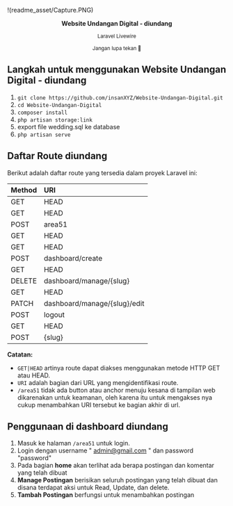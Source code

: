 !(readme_asset/Capture.PNG)
<p align="center"><strong>Website Undangan Digital - diundang</strong></p>
<p align="center"><sub>Laravel Livewire</sub></p>
<p align="center"><sub>Jangan lupa tekan 🌟</sub></p>

## Langkah untuk menggunakan Website Undangan Digital - diundang

1. ```git clone https://github.com/insanXYZ/Website-Undangan-Digital.git```
2. ```cd Website-Undangan-Digital```
3. ```composer install```
4. ```php artisan storage:link```
5. export file wedding.sql ke database
6. ```php artisan serve```

## Daftar Route diundang

Berikut adalah daftar route yang tersedia dalam proyek Laravel ini:

| Method       | URI                                     |
|:-------------|:----------------------------------------|
| GET|HEAD     | /                                       |
| GET|HEAD     | area51                                  |
| POST         | area51                                  |
| GET|HEAD     | dashboard                               |
| GET|HEAD     | dashboard/create                        |
| POST         | dashboard/create                        |
| GET|HEAD     | dashboard/manage                        |
| DELETE       | dashboard/manage/{slug}                 |
| GET|HEAD     | dashboard/manage/{slug}/edit            |
| PATCH        | dashboard/manage/{slug}/edit            |
| POST         | logout                                  |
| GET|HEAD     | {slug}                                  |
| POST         | {slug}                                  |

**Catatan:**
- `GET|HEAD` artinya route dapat diakses menggunakan metode HTTP GET atau HEAD.
- `URI` adalah bagian dari URL yang mengidentifikasi route.
- `/area51` tidak ada button atau anchor menuju kesana di tampilan web dikarenakan untuk keamanan, oleh karena itu untuk mengakses nya cukup menambahkan URI tersebut ke bagian akhir di url.

## Penggunaan di dashboard diundang

1. Masuk ke halaman ```/area51``` untuk login.
2. Login dengan username " admin@gmail.com " dan password "password"
3. Pada bagian **home** akan terlihat ada berapa postingan dan komentar yang telah dibuat
4. **Manage Postingan** berisikan seluruh postingan yang telah dibuat dan disana terdapat aksi untuk Read, Update, dan delete.
5. **Tambah Postingan** berfungsi untuk menambahkan postingan
